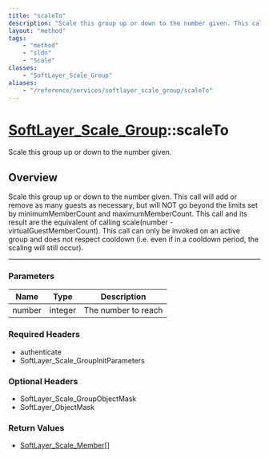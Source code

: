 ```yaml
---
title: "scaleTo"
description: "Scale this group up or down to the number given. This call will add or remove as many guests as necessary, but will NOT... "
layout: "method"
tags:
    - "method"
    - "sldn"
    - "Scale"
classes:
    - "SoftLayer_Scale_Group"
aliases:
    - "/reference/services/softlayer_scale_group/scaleTo"
---
```

# [SoftLayer_Scale_Group](/reference/services/SoftLayer_Scale_Group)::scaleTo


Scale this group up or down to the number given. 


## Overview 
Scale this group up or down to the number given. This call will add or remove as many guests as necessary, but will NOT go beyond the limits set by minimumMemberCount and maximumMemberCount. This call and its result are the equivalent of calling scale(number - virtualGuestMemberCount). This call can only be invoked on an active group and does not respect cooldown (i.e. even if in a cooldown period, the scaling will still occur). 

-----

### Parameters 
|Name | Type | Description |
| --- | --- | --- |
|number| integer| The number to reach|


### Required Headers
* authenticate
* SoftLayer_Scale_GroupInitParameters


### Optional Headers
* SoftLayer_Scale_GroupObjectMask
* SoftLayer_ObjectMask

### Return Values
* <a href='/reference/datatypes/SoftLayer_Scale_Member'>SoftLayer_Scale_Member[] </a>





